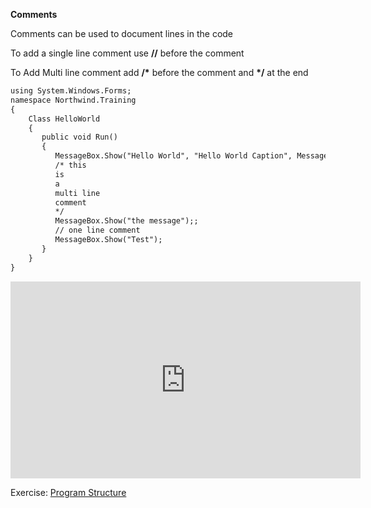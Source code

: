 ﻿
**Comments**

Comments can be used to document lines in the code 

To add a single line comment use **//** before the comment

To Add Multi line comment add **/\*** before the comment and **\*/** at the end


```diff
using System.Windows.Forms;
namespace Northwind.Training
{
    Class HelloWorld
    {
       public void Run()
       {
          MessageBox.Show("Hello World", "Hello World Caption", MessageBoxButton.OK);
          /* this 
          is 
          a 
          multi line 
          comment          
          */  
          MessageBox.Show("the message");;
          // one line comment
          MessageBox.Show("Test");
       }     
    }
}
```

 <iframe width="560" height="315" src="https://www.youtube.com/embed/OdKoPet16bA" frameborder="0" allowfullscreen></iframe>


Exercise: [Program Structure](09-Hello-csharp-exercise.md)

